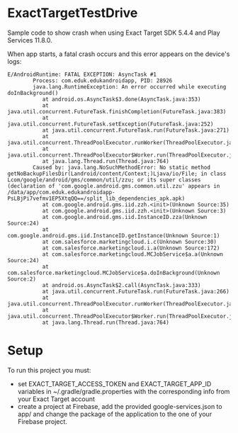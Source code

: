 # ExactTargetTestDrive
Sample code to show crash when using Exact Target SDK 5.4.4 and Play Services 11.8.0.

When app starts, a fatal crash occurs and this error appears on the device's logs:

```
E/AndroidRuntime: FATAL EXCEPTION: AsyncTask #1
        Process: com.eduk.edukandroidapp, PID: 28926
        java.lang.RuntimeException: An error occurred while executing doInBackground()
           at android.os.AsyncTask$3.done(AsyncTask.java:353)
           at java.util.concurrent.FutureTask.finishCompletion(FutureTask.java:383)
           at java.util.concurrent.FutureTask.setException(FutureTask.java:252)
           at java.util.concurrent.FutureTask.run(FutureTask.java:271)
           at java.util.concurrent.ThreadPoolExecutor.runWorker(ThreadPoolExecutor.java:1162)
           at java.util.concurrent.ThreadPoolExecutor$Worker.run(ThreadPoolExecutor.java:636)
           at java.lang.Thread.run(Thread.java:764)
        Caused by: java.lang.NoSuchMethodError: No static method getNoBackupFilesDir(Landroid/content/Context;)Ljava/io/File; in class Lcom/google/android/gms/common/util/zzu; or its super classes (declaration of 'com.google.android.gms.common.util.zzu' appears in /data/app/com.eduk.edukandroidapp-PsLBjPi7vefmv1EP5XtqQQ==/split_lib_dependencies_apk.apk)
           at com.google.android.gms.iid.zzh.<init>(Unknown Source:35)
           at com.google.android.gms.iid.zzh.<init>(Unknown Source:3)
           at com.google.android.gms.iid.InstanceID.zza(Unknown Source:24)
           at com.google.android.gms.iid.InstanceID.getInstance(Unknown Source:1)
           at com.salesforce.marketingcloud.i.c(Unknown Source:30)
           at com.salesforce.marketingcloud.i.a(Unknown Source:172)
           at com.salesforce.marketingcloud.MCJobService$a.a(Unknown Source:24)
           at com.salesforce.marketingcloud.MCJobService$a.doInBackground(Unknown Source:2)
           at android.os.AsyncTask$2.call(AsyncTask.java:333)
           at java.util.concurrent.FutureTask.run(FutureTask.java:266)
           at java.util.concurrent.ThreadPoolExecutor.runWorker(ThreadPoolExecutor.java:1162) 
           at java.util.concurrent.ThreadPoolExecutor$Worker.run(ThreadPoolExecutor.java:636) 
           at java.lang.Thread.run(Thread.java:764)

```

# Setup

To run this project you must:
- set EXACT_TARGET_ACCESS_TOKEN and EXACT_TARGET_APP_ID variables in ~/.gradle/gradle.properties with the corresponding info from your Exact Target account
- create a project at Firebase, add the provided google-services.json to app/ and change the package of the application to the one of your Firebase project.
